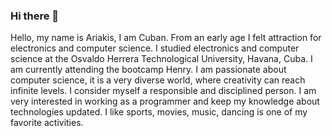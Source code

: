 ### Hi there 👋


Hello, my name is Ariakis, I am Cuban. From an early age I felt attraction for electronics and computer science. I studied electronics and computer science at the Osvaldo Herrera Technological University, Havana, Cuba. I am currently attending the bootcamp Henry. I am passionate about computer science, it is a very diverse world, where creativity can reach infinite levels. I consider myself a responsible and disciplined person. I am very interested in working as a programmer and keep my knowledge about technologies updated. I like sports, movies, music, dancing is one of my favorite activities. 
